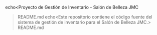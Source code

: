 echo<Proyecto de Gestión de Inventario - Salón de Belleza JMC
>README.md
echo<Este repositorio contiene el código fuente del sistema de gestión de inventario para el Salón de Belleza JMC.> README.md